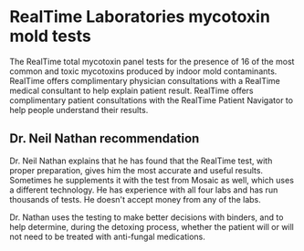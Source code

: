 [//]: # (
source: gpt-3 + jph editing
tags: toxin tests companies
)

# RealTime Laboratories mycotoxin mold tests

The RealTime total mycotoxin panel tests for the presence of 16 of the most common and toxic mycotoxins produced by indoor mold contaminants. RealTime offers complimentary physician consultations with a RealTime medical consultant to help explain patient result. RealTime offers complimentary patient consultations with the RealTime Patient Navigator to help people understand their results.

## Dr. Neil Nathan recommendation

Dr. Neil Nathan explains that he has found that the RealTime test, with proper preparation, gives him the most accurate and useful results. Sometimes he supplements it with the test from Mosaic as well, which uses a different technology. He has experience with all four labs and has run thousands of tests. He doesn't accept money from any of the labs.

Dr. Nathan uses the testing to make better decisions with binders, and to help determine, during the detoxing process, whether the patient will or will not need to be treated with anti-fungal medications.
